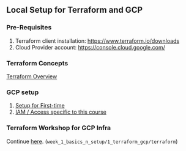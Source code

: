 ## Local Setup for Terraform and GCP

### Pre-Requisites
1. Terraform client installation: https://www.terraform.io/downloads
2. Cloud Provider account: https://console.cloud.google.com/ 

### Terraform Concepts
[Terraform Overview](1_terraform_overview.md)

### GCP setup

1. [Setup for First-time](2_gcp_overview.md#initial-setup)
2. [IAM / Access specific to this course](2_gcp_overview.md#setup-for-access)

### Terraform Workshop for GCP Infra
Continue [here](terraform). (`week_1_basics_n_setup/1_terraform_gcp/terraform`)
